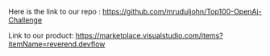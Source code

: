 Here is the link to our repo :
https://github.com/mruduljohn/Top100-OpenAi-Challenge

Link to our product:
https://marketplace.visualstudio.com/items?itemName=reverend.devflow
